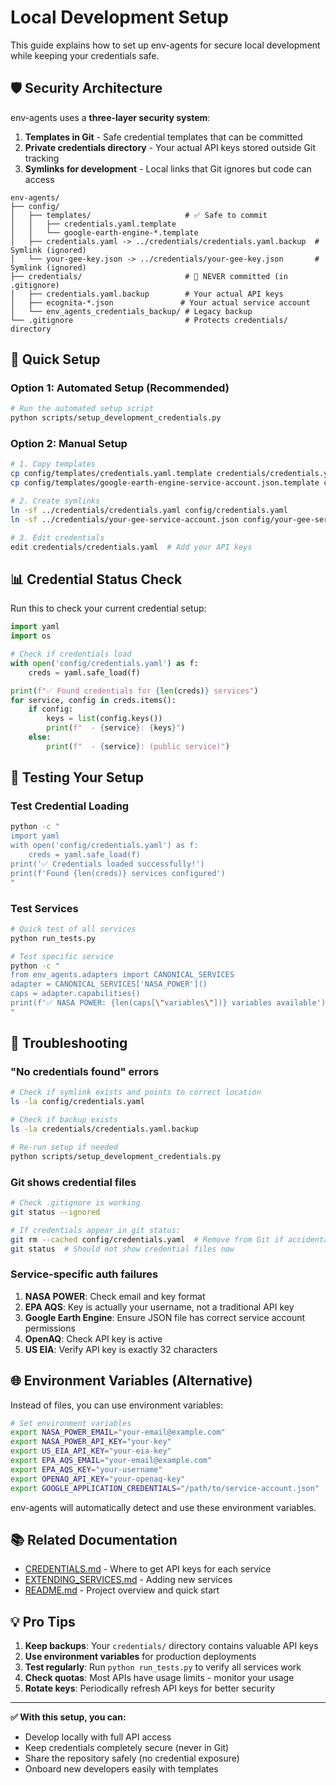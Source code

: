 # Local Development Setup

This guide explains how to set up env-agents for secure local development while keeping your credentials safe.

## 🛡️ Security Architecture

env-agents uses a **three-layer security system**:

1. **Templates in Git** - Safe credential templates that can be committed
2. **Private credentials directory** - Your actual API keys stored outside Git tracking
3. **Symlinks for development** - Local links that Git ignores but code can access

```
env-agents/
├── config/
│   ├── templates/                     # ✅ Safe to commit
│   │   ├── credentials.yaml.template
│   │   └── google-earth-engine-*.template
│   ├── credentials.yaml -> ../credentials/credentials.yaml.backup  # Symlink (ignored)
│   └── your-gee-key.json -> ../credentials/your-gee-key.json       # Symlink (ignored)
├── credentials/                       # 🚫 NEVER committed (in .gitignore)
│   ├── credentials.yaml.backup        # Your actual API keys
│   ├── ecognita-*.json               # Your actual service account
│   └── env_agents_credentials_backup/ # Legacy backup
└── .gitignore                         # Protects credentials/ directory
```

## 🚀 Quick Setup

### Option 1: Automated Setup (Recommended)
```bash
# Run the automated setup script
python scripts/setup_development_credentials.py
```

### Option 2: Manual Setup
```bash
# 1. Copy templates
cp config/templates/credentials.yaml.template credentials/credentials.yaml
cp config/templates/google-earth-engine-service-account.json.template credentials/your-gee-service-account.json

# 2. Create symlinks
ln -sf ../credentials/credentials.yaml config/credentials.yaml
ln -sf ../credentials/your-gee-service-account.json config/your-gee-service-account.json

# 3. Edit credentials
edit credentials/credentials.yaml  # Add your API keys
```

## 📊 Credential Status Check

Run this to check your current credential setup:

```python
import yaml
import os

# Check if credentials load
with open('config/credentials.yaml') as f:
    creds = yaml.safe_load(f)

print(f"✅ Found credentials for {len(creds)} services")
for service, config in creds.items():
    if config:
        keys = list(config.keys())
        print(f"  - {service}: {keys}")
    else:
        print(f"  - {service}: (public service)")
```

## 🧪 Testing Your Setup

### Test Credential Loading
```bash
python -c "
import yaml
with open('config/credentials.yaml') as f:
    creds = yaml.safe_load(f)
print('✅ Credentials loaded successfully!')
print(f'Found {len(creds)} services configured')
"
```

### Test Services
```bash
# Quick test of all services
python run_tests.py

# Test specific service
python -c "
from env_agents.adapters import CANONICAL_SERVICES
adapter = CANONICAL_SERVICES['NASA_POWER']()
caps = adapter.capabilities()
print(f'✅ NASA POWER: {len(caps[\"variables\"])} variables available')
"
```

## 🔧 Troubleshooting

### "No credentials found" errors
```bash
# Check if symlink exists and points to correct location
ls -la config/credentials.yaml

# Check if backup exists
ls -la credentials/credentials.yaml.backup

# Re-run setup if needed
python scripts/setup_development_credentials.py
```

### Git shows credential files
```bash
# Check .gitignore is working
git status --ignored

# If credentials appear in git status:
git rm --cached config/credentials.yaml  # Remove from Git if accidentally added
git status  # Should not show credential files now
```

### Service-specific auth failures
1. **NASA POWER**: Check email and key format
2. **EPA AQS**: Key is actually your username, not a traditional API key
3. **Google Earth Engine**: Ensure JSON file has correct service account permissions
4. **OpenAQ**: Check API key is active
5. **US EIA**: Verify API key is exactly 32 characters

## 🌐 Environment Variables (Alternative)

Instead of files, you can use environment variables:

```bash
# Set environment variables
export NASA_POWER_EMAIL="your-email@example.com"
export NASA_POWER_API_KEY="your-key"
export US_EIA_API_KEY="your-eia-key"
export EPA_AQS_EMAIL="your-email@example.com"
export EPA_AQS_KEY="your-username"
export OPENAQ_API_KEY="your-openaq-key"
export GOOGLE_APPLICATION_CREDENTIALS="/path/to/service-account.json"
```

env-agents will automatically detect and use these environment variables.

## 📚 Related Documentation

- [CREDENTIALS.md](CREDENTIALS.md) - Where to get API keys for each service
- [EXTENDING_SERVICES.md](EXTENDING_SERVICES.md) - Adding new services
- [README.md](../README.md) - Project overview and quick start

## 💡 Pro Tips

1. **Keep backups**: Your `credentials/` directory contains valuable API keys
2. **Use environment variables** for production deployments
3. **Test regularly**: Run `python run_tests.py` to verify all services work
4. **Check quotas**: Most APIs have usage limits - monitor your usage
5. **Rotate keys**: Periodically refresh API keys for better security

---

**✅ With this setup, you can:**
- Develop locally with full API access
- Keep credentials completely secure (never in Git)
- Share the repository safely (no credential exposure)
- Onboard new developers easily with templates